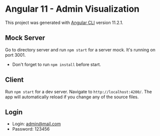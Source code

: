 # Angular 11 - Admin Visualization

This project was generated with [Angular CLI](https://github.com/angular/angular-cli) version 11.2.1.


## Mock Server

Go to directory server and run `npm start` for a server mock. It's running on port 3001.

* Don't forget to run `npm install` before start.

## Client

Run `npm start` for a dev server. Navigate to `http://localhost:4200/`. The app will automatically reload if you change any of the source files.

## Login
* Login: admin@mail.com
* Password: 123456

